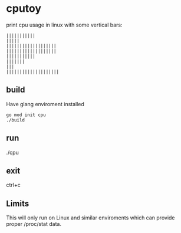# cputoy

print cpu usage in linux with some vertical bars:

    |||||||||||
    |||||
    |||||||||||||||||||
    |||||||||||||||||||
    |||||||||||
    |||||||
    |||
    ||||||||||||||||||||

## build

Have glang enviroment installed

    go mod init cpu
    ./build

## run

./cpu

## exit

ctrl+c

## Limits

This will only run on Linux and similar enviroments which can provide proper /proc/stat data.